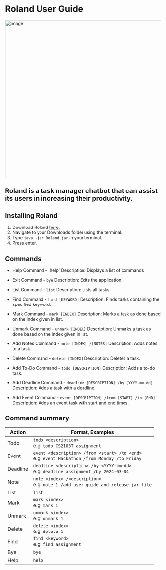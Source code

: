 # Roland User Guide

<img width="512" alt="image" src="https://github.com/wolffe88/ip/assets/38790326/b40a9208-d063-4e7a-816a-ccdc6f4b790d">

## Roland is a task manager chatbot that can assist its users in increasing their productivity.

## Installing Roland

1. Download Roland [here]().
2. Navigate to your Downloads folder using the terminal.
3. Type `java -jar Roland.jar` in your terminal.
4. Press enter.



## Commands
- Help Command - 'help'
Description: Displays a list of commands

- Exit Command - `bye`
Description: Exits the application.

- List Command - `list`
Description: Lists all tasks.

- Find Command - `find [KEYWORD]`
Description: Finds tasks containing the specified keyword.

- Mark Command - `mark [INDEX]`
Description: Marks a task as done based on the index given in list.

- Unmark Command - `unmark [INDEX]`
Description: Unmarks a task as done based on the index given in list.

- Add Notes Command - `note [INDEX] /[NOTES]`
Description: Adds notes to a task.

- Delete Command - `delete [INDEX]`
Description: Deletes a task.

- Add To-Do Command - `todo [DESCRIPTION]`
Description: Adds a to-do task.

- Add Deadline Command - `deadline [DESCRIPTION] /by [YYYY-mm-dd]`
Description: Adds a task with a deadline.

- Add Event Command - `event [DESCRIPTION] /from [START] /to [END]`
Description: Adds an event task with start and end times.

## Command summary

| Action   | Format, Examples                                                                                                                       |
|----------|----------------------------------------------------------------------------------------------------------------------------------------|
| Todo     | `todo <description>` <br/> e.g. `todo CS2103T assignment`                                                                              |
| Event    | `event <description> /from <start> /to <end>`<br/> e.g. `event Hackathon /from Monday /to Friday`                                      |
| Deadline | `deadline <description> /by <YYYY-mm-dd>` <br/> e.g. `deadline assignment /by 2024-03-04`                                              |
| Note     | `note <index> /<description>` <br/> e.g. `note 1 /add user guide and release jar file`                                                 |
| List     | `list`                                                                                                                                 |
| Mark     | `mark <index>` <br/> e.g. `mark 1`                                                                                                     |
| Unmark   | `unmark <index>` <br/> e.g. `unmark 1`                                                                                                 |
| Delete   | `delete <index>` <br/> e.g. `delete 1`                                                                                                 |
| Find     | `find <keyword>` <br/> e.g. `find assignment`                                                                                          |
| Bye      | `bye`                                                                                                                                  |
| Help     | `help`                                                                                                                                  |


